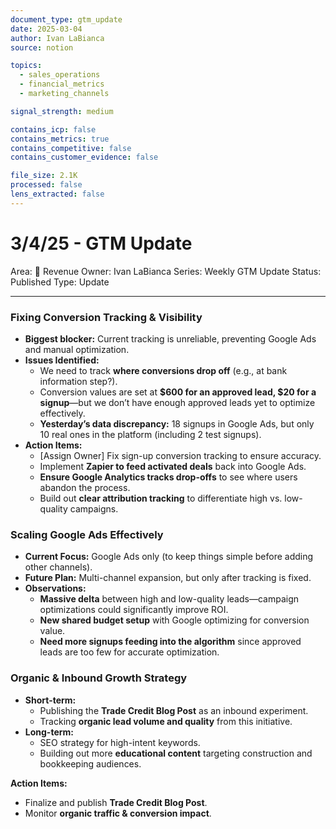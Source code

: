 ```yaml
---
document_type: gtm_update
date: 2025-03-04
author: Ivan LaBianca
source: notion

topics:
  - sales_operations
  - financial_metrics
  - marketing_channels

signal_strength: medium

contains_icp: false
contains_metrics: true
contains_competitive: false
contains_customer_evidence: false

file_size: 2.1K
processed: false
lens_extracted: false
---
```


# 3/4/25 - GTM Update

Area: 🤑 Revenue
Owner: Ivan LaBianca
Series: Weekly GTM Update
Status: Published
Type: Update

---

### **Fixing Conversion Tracking & Visibility**

- **Biggest blocker:** Current tracking is unreliable, preventing Google Ads and manual optimization.
- **Issues Identified:**
    - We need to track **where conversions drop off** (e.g., at bank information step?).
    - Conversion values are set at **$600 for an approved lead, $20 for a signup**—but we don’t have enough approved leads yet to optimize effectively.
    - **Yesterday’s data discrepancy:** 18 signups in Google Ads, but only 10 real ones in the platform (including 2 test signups).
- **Action Items:**
    - [Assign Owner] Fix sign-up conversion tracking to ensure accuracy.
    - Implement **Zapier to feed activated deals** back into Google Ads.
    - **Ensure Google Analytics tracks drop-offs** to see where users abandon the process.
    - Build out **clear attribution tracking** to differentiate high vs. low-quality campaigns.

### **Scaling Google Ads Effectively**

- **Current Focus:** Google Ads only (to keep things simple before adding other channels).
- **Future Plan:** Multi-channel expansion, but only after tracking is fixed.
- **Observations:**
    - **Massive delta** between high and low-quality leads—campaign optimizations could significantly improve ROI.
    - **New shared budget setup** with Google optimizing for conversion value.
    - **Need more signups feeding into the algorithm** since approved leads are too few for accurate optimization.

### **Organic & Inbound Growth Strategy**

- **Short-term:**
    - Publishing the **Trade Credit Blog Post** as an inbound experiment.
    - Tracking **organic lead volume and quality** from this initiative.
- **Long-term:**
    - SEO strategy for high-intent keywords.
    - Building out more **educational content** targeting construction and bookkeeping audiences.

**Action Items:**

- Finalize and publish **Trade Credit Blog Post**.
- Monitor **organic traffic & conversion impact**.